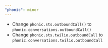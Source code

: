 ```yaml
---
"phonic": minor
---
```


- Change `phonic.sts.outboundCall()` to `phonic.conversations.outboundCall()`
- Change `phonic.sts.twilio.outboundCall` to `phonic.conversations.twilio.outboundCall`
